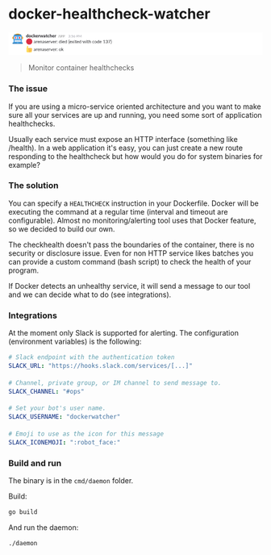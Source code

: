 # docker-healthcheck-watcher

<img src="./.github/demo.png" />

> Monitor container healthchecks

### The issue

If you are using a micro-service oriented architecture and you want to make sure all your services are up and running, you need some sort of application healthchecks.

Usually each service must expose an HTTP interface (something like /health). In a web application it's easy, you can just create a new route responding to the healthcheck but how would you do for system binaries for example?

### The solution

You can specify a `HEALTHCHECK` instruction in your Dockerfile. Docker will be executing the command at a regular time (interval and timeout are configurable).
Almost no monitoring/alerting tool uses that Docker feature, so we decided to build our own.

The checkhealth doesn't pass the boundaries of the container, there is no security or disclosure issue. Even for non HTTP service likes batches you can provide a custom command (bash script) to check the health of your program.

If Docker detects an unhealthy service, it will send a message to our tool and we can decide what to do (see integrations).

### Integrations

At the moment only Slack is supported for alerting. The configuration (environment variables) is the following:

```yml
# Slack endpoint with the authentication token
SLACK_URL: "https://hooks.slack.com/services/[...]"

# Channel, private group, or IM channel to send message to.
SLACK_CHANNEL: "#ops"

# Set your bot's user name.
SLACK_USERNAME: "dockerwatcher"

# Emoji to use as the icon for this message
SLACK_ICONEMOJI: ":robot_face:"
```

### Build and run

The binary is in the `cmd/daemon` folder.

Build:
```sh
go build
```

And run the daemon:
```sh
./daemon
```
